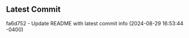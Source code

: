 
## Latest Commit
fa6d752 - Update README with latest commit info (2024-08-29 16:53:44 -0400) <Yunxi-Zhou>
